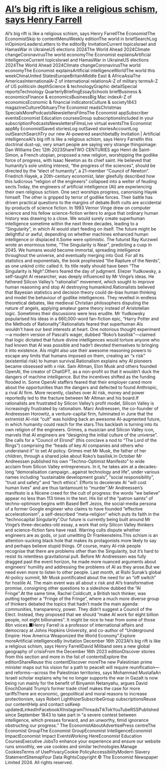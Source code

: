 # [AI’s big rift is like a religious schism, says Henry Farrell](https://www.economist.com/by-invitation/2023/12/12/ais-big-rift-is-like-a-religious-schism-says-henry-farrell)

AI’s big rift is like a religious schism, says Henry FarrellThe EconomistThe EconomistSkip to contentMenuWeekly editionThe world in briefSearchLog inOpinionLeadersLetters to the editorBy InvitationCurrent topicsIsrael and HamasWar in UkraineUS elections 2024The World Ahead 2024Climate changeCoronavirusThe world economyThe Economist explainsArtificial intelligenceCurrent topicsIsrael and HamasWar in UkraineUS elections 2024The World Ahead 2024Climate changeCoronavirusThe world economyThe Economist explainsArtificial intelligenceWorldThe world this weekChinaUnited StatesEuropeBritainMiddle East & AfricaAsiaThe AmericasInternationalA-Z of international relationsA-Z of military termsA-Z of US politicsIn depthScience & technologyGraphic detailSpecial reportsTechnology QuarterlyBriefingEssaySchools briefBusiness & economicsFinance & economicsBusinessBig Mac indexA-Z of economicsEconomic & financial indicatorsCulture & society1843 magazineCultureObituaryThe Economist readsChristmas SpecialsMorePodcastsNewslettersFilmsThe Economist appSubscriber eventsEconomist Education coursesGroup subscriptionsIncluded in your subscriptionPodcastsNewslettersFilmsLive virtual eventsThe Economist appMy EconomistSaved storiesLog outSaved storiesAccountLog outSearchSearchTry our new AI-powered searchbetaBy Invitation | Artificial intelligenceAI’s big rift is like a religious schism, says Henry FarrellIn this doctrinal dust-up, very smart people are saying very strange thingsimage: Dan Williams Dec 12th 2023ShareTWO CENTURIES ago Henri de Saint-Simon, a French utopian, proposed a new religion, worshipping the godlike force of progress, with Isaac Newton as its chief saint. He believed that humanity’s sole uniting interest, “the progress of the sciences”, should be directed by the “elect of humanity”, a 21-member “Council of Newton”. Friedrich Hayek, a 20th-century economist, later gleefully described how this ludicrous “religion of the engineers” collapsed into a welter of feuding sects.Today, the engineers of artificial intelligence (AI) are experiencing their own religious schism. One sect worships progress, canonising Hayek himself. The other is gripped by terror of godlike forces. Their battle has driven practical questions to the margins of debate.Both cults are accidental by-products of science fiction. In 1993 Vernor Vinge drew on computer science and his fellow science-fiction writers to argue that ordinary human history was drawing to a close. We would surely create superhuman intelligence sometime within the next three decades, leading to a “Singularity”, in which AI would start feeding on itself. The future might be delightful or awful, depending on whether machines enhanced human intelligence or displaced it.Some were optimistic. The futurist Ray Kurzweil wrote an enormous tome, “The Singularity is Near”, predicting a cusp in 2045. We humans would become immortal, spreading intelligence throughout the universe, and eventually merging into God. For all its statistics and exponentials, the book prophesied “the Rapture of the Nerds”, as one unkind critic called it. Its title really should have been “The Singularity is Nigh”.Others feared the day of judgment. Eliezer Yudkowsky, a self-taught AI researcher, was deeply influenced by Mr Vinge’s ideas. He fathered Silicon Valley’s “rationalist” movement, which sought to improve human reasoning and stop AI destroying humankind.Rationalists believed that Bayesian statistics and decision theory could de-bias human thinking and model the behaviour of godlike intelligences. They revelled in endless theoretical debates, like medieval Christian philosophers disputing the nature of angels, applying amateur game theory instead of Aristotelian logic. Sometimes their discussions were less erudite. Mr Yudkowsky popularised his ideas in a 660,000-word fan-fiction epic, “Harry Potter and the Methods of Rationality”.Rationalists feared that superhuman AIs wouldn’t have our best interests at heart. One notorious thought experiment—a modern version of Pascal’s wager, dubbed “Roko’s basilisk”—claimed that logic dictated that future divine intelligences would torture anyone who had known that AI was possible and hadn’t devoted themselves to bringing it into existence. AIs might also use their awesome reasoning powers to escape any limits that humans imposed on them, creating an “x risk” (existential risk) to human survival.Rationalism explains why AI pioneers became obsessed with x risk. Sam Altman, Elon Musk and others founded OpenAI, the creator of ChatGPT, as a non-profit so that it wouldn’t duck the dangers of machine intelligence. But the incentives shifted as the funding flooded in. Some OpenAI staffers feared that their employer cared more about the opportunities than the dangers and defected to found Anthropic, a rival AI firm. More recently, clashes over AI risk, money and power reportedly led to the fracture between Mr Altman and his board.If rationalists are frustrated by Silicon Valley’s profit model, Silicon Valley is increasingly frustrated by rationalism. Marc Andreessen, the co-founder of Andreessen Horowitz, a venture-capital firm, fulminated in June that the extremist AI-risk “cult” was holding back an awesome AI-augmented future, in which humanity could reach for the stars.This backlash is turning into its own religion of the engineers. Grimes, a musician and Silicon Valley icon, marvels that AI engineers are “designing the initial culture of the universe”. She calls for a “Council of Elrond” (this conclave a nod to “The Lord of the Rings”) comprising the “heads of key AI companies and others who understand it” to set AI policy. Grimes met Mr Musk, the father of her children, through a shared joke about Roko’s basilisk.In October Mr Andreessen published his own “Techno-Optimist Manifesto” to wide acclaim from Silicon Valley entrepreneurs. In it, he takes aim at a decades-long “demoralisation campaign…against technology and life”, under various names including “sustainable development goals”, “social responsibility”, “trust and safety” and “tech ethics”. Efforts to decelerate AI “will cost human lives” and are thus tantamount to “murder”.Mr Andreessen’s manifesto is a Nicene creed for the cult of progress: the words “we believe” appear no less than 113 times in the text. His list of the “patron saints” of techno-optimism begins with Based Beff Jezos, the social-media persona of a former Google engineer who claims to have founded “effective accelerationism”, a self-described “meta-religion” which puts its faith in the “technocapital Singularity”.Our future is currently being built around Mr Vinge’s three-decades-old essay, a work that only Silicon Valley thinkers and science-fiction fans have read. Warring cults dispute whether engineers are as gods, or just unwitting Dr Frankensteins.This schism is an attention-sucking black hole that makes its protagonists more likely to say and perhaps believe stupid things. Of course, many AI-risk people recognise that there are problems other than the Singularity, but it’s hard to resist its relentless gravitational pull. Before Mr Andreessen was fully dragged past the event horizon, he made more nuanced arguments about engineers’ humility and addressing the problems of AI as they arose.But we need even more to listen to other people. Last month, at Rishi Sunak’s global AI-policy summit, Mr Musk pontificated about the need for an “off switch” for hostile AI. The main event was all about x risk and AI’s transformative promise, consigning other questions to a sideshow dubbed the “AI Fringe”.At the same time, Rachel Coldicutt, a British tech thinker, was putting together a “Fringe of the Fringe”, where a much more diverse group of thinkers debated the topics that hadn’t made the main agenda: communities, transparency, power. They didn’t suggest a Council of the Elect. Instead, they proposed that we should “make AI work for eight billion people, not eight billionaires”. It might be nice to hear from some of those 8bn voices.■Henry Farrell is a professor of international affairs and democracy at Johns Hopkins University, and co-author of “Underground Empire: How America Weaponized the World Economy”.Explore moreArtificial intelligenceBy Invitation December 16th 2023AI’s big rift is like a religious schism, says Henry FarrellDavid Miliband sees a new global geography of crisisFrom the December 16th 2023 editionDiscover stories from this section and more in the list of contentsExplore the editionShareReuse this contentDiscover moreThe new Palestinian prime minister maps out his vision for a path to peaceIt will require reunification—and reforms—across the Palestinian territories, says Mohammad MustafaAn Israeli scholar explains why he no longer supports the war in GazaIt is now being run mainly for the benefit of Binyamin Netanyahu, argues David EnochDonald Trump’s former trade chief makes the case for more tariffsThere are economic, geopolitical and moral reasons to increase protectionism, says Robert LighthizerSubscribeGroup subscriptionsReuse our contentHelp and contact usKeep updatedLinkedInFacebookXInstagramThreadsTikTokYouTubeRSSPublished since September 1843 to take part in “a severe contest between intelligence, which presses forward, and an unworthy, timid ignorance obstructing our progress.” The EconomistAboutAdvertisePress centreThe Economist GroupThe Economist GroupEconomist IntelligenceEconomist ImpactEconomist Impact EventsWorking HereEconomist Education CoursesExecutive JobsTo enhance your experience and ensure our website runs smoothly, we use cookies and similar technologies.Manage CookiesTerms of UsePrivacyCookie PolicyAccessibilityModern Slavery StatementSitemapYour Data RightsCopyright © The Economist Newspaper Limited 2024. All rights reserved.
